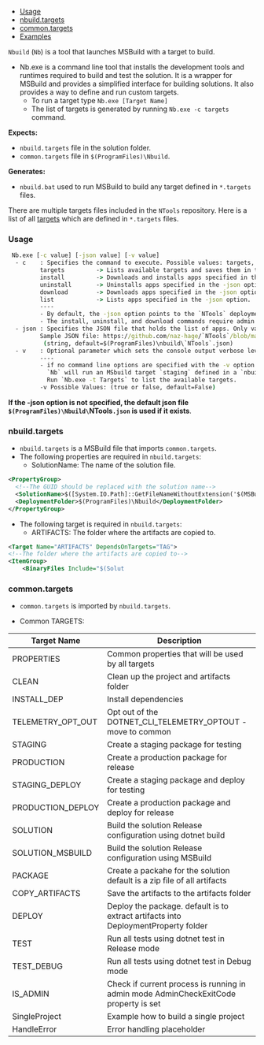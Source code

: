 - [Usage](#usage)
- [nbuild.targets](#nbuildtargets)
- [common.targets](#commontargets)
- [Examples](#examples)

`Nbuild` (`Nb`) is a tool that launches MSBuild with a target to build.

- Nb.exe is a command line tool that installs the development tools and runtimes required to build and test the solution. It is a wrapper for MSBuild and provides a simplified interface for building solutions. It also provides a way to define and run custom targets.
  - To run a target type `Nb.exe [Target Name]`
  - The list of targets is generated by running `Nb.exe -c targets` command.

**Expects:**
- `nbuild.targets` file in the solution folder.
- `common.targets` file in `$(ProgramFiles)\Nbuild`.

**Generates:**

- `nbuild.bat` used to run MSBuild to build any target defined in `*.targets` files.

There are multiple targets files included in the `NTools` repository. Here is a list of all [targets](nbuild-targets.md) which are defined in `*.targets` files.

### Usage
```cmd
 Nb.exe [-c value] [-json value] [-v value]
  - c    : Specifies the command to execute. Possible values: targets, install, uninstall, download, list.
         targets         -> Lists available targets and saves them in the targets.md file.
         install         -> Downloads and installs apps specified in the -json option.
         uninstall       -> Uninstalls apps specified in the -json option.
         download        -> Downloads apps specified in the -json option.
         list            -> Lists apps specified in the -json option.
         ----
         - By default, the -json option points to the `NTools` deployment folder: $(ProgramFiles)\build\tools.json.
         - The install, uninstall, and download commands require admin privileges to run. (string, default=)
  - json : Specifies the JSON file that holds the list of apps. Only valid for the install, download, and list commands.
         Sample JSON file: https://github.com/naz-hage/`NTools`/blob/main/DevSetup//app-`NTools`.json
          (string, default=$(ProgramFiles)\nbuild\`NTools`.json)
  - v    : Optional parameter which sets the console output verbose level
         ----
         - if no command line options are specified with the -v option , i.e.: 'Nb.exe staging -v true`
           `Nb` will run an MSbuild target `staging` defined in a `nbuild.targets` file which present in the solution folder.
           Run `Nb.exe -t Targets` to list the available targets.
         -v Possible Values: (true or false, default=False)
```


**If the -json option is not specified, the default json file `$(ProgramFiles)\Nbuild\`NTools`.json` is used if it exists**. 


### nbuild.targets
- `nbuild.targets` is a MSBuild file that imports `common.targets`.
- The following properties are required in `nbuild.targets`:
    - SolutionName: The name of the solution file.
```xml
<PropertyGroup>
  <!--The GUID should be replaced with the solution name-->
  <SolutionName>$([System.IO.Path]::GetFileNameWithoutExtension('$(MSBuildProjectDirectory)'))</SolutionName>
  <DeploymentFolder>$(ProgramFiles)\Nbuild</DeploymentFolder>
</PropertyGroup>
```

- The following target is required in `nbuild.targets`:
    - ARTIFACTS: The folder where the artifacts are copied to.
```xml
<Target Name="ARTIFACTS" DependsOnTargets="TAG">
<!--The folder where the artifacts are copied to-->
<ItemGroup>
    <BinaryFiles Include="$(Solut
```
                    
### common.targets
- `common.targets` is imported by `nbuild.targets`.

- Common TARGETS:

| **Target Name** | **Description** |
| --- | --- |
| PROPERTIES          | Common properties that will be used by all targets |
| CLEAN               | Clean up the project and artifacts folder |
| INSTALL_DEP         | Install dependencies |
| TELEMETRY_OPT_OUT   | Opt out of the DOTNET_CLI_TELEMETRY_OPTOUT - move to common |
| STAGING             | Create a staging package for testing |
| PRODUCTION          | Create a production package for release |
| STAGING_DEPLOY      | Create a staging package and deploy for testing |
| PRODUCTION_DEPLOY   | Create a production package and deploy for release |
| SOLUTION            | Build the solution Release configuration  using dotnet build |
| SOLUTION_MSBUILD    | Build the solution Release configuration  using MSBuild |
| PACKAGE             | Create a packahe for the solution default is a zip file of all artifacts |
| COPY_ARTIFACTS      | Save the artifacts to the artifacts folder |
| DEPLOY              | Deploy the package. default is to extract artifacts into DeploymentProperty folder |
| TEST                | Run all tests using dotnet test in Release mode |
| TEST_DEBUG          | Run all tests using dotnet test in Debug mode |
| IS_ADMIN            | Check if current process is running in admin mode AdminCheckExitCode property is set |
| SingleProject       | Example how to build a single project |
| HandleError         | Error handling placeholder |

